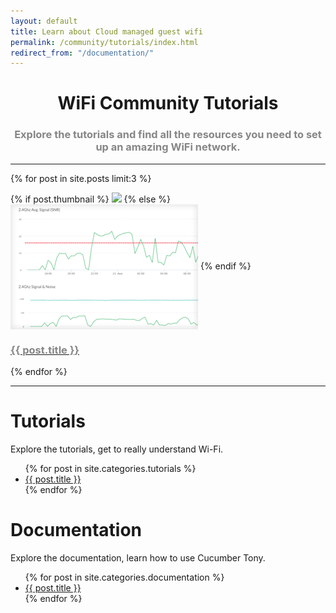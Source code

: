 ```yaml
---
layout: default
title: Learn about Cloud managed guest wifi
permalink: /community/tutorials/index.html
redirect_from: "/documentation/"
---
```



<div class="row">

<h1 style="text-align:center;">WiFi Community Tutorials</h1>
<h3 style="text-align:center;color:#868686;">Explore the tutorials and find all the resources you need to set up an amazing WiFi network.</h3>
<hr/>

  {% for post in site.posts limit:3 %}

  <div class="col-xs-6 col-md-4">
    {% if post.thumbnail %}
    <img src="{{ post.thumbnail }}" style= align="center" />
    {% else %}
    <img src="/images/community/thumbnails/rf-power.png" style="height: 200px" align="center" />
    {% endif %}
    <a href="{{ BASE_PATH }}{{ post.url }}"><h3 style=color:#868686;>{{ post.title }}</h3></a>	
  </div>
  {% endfor %}
<hr/>
</div>

<div class="row">
  <div class="container">
    <h1>Tutorials</h1>
    <p>Explore the tutorials, get to really understand Wi-Fi.</p>
    <ul>
      {% for post in site.categories.tutorials %}
        <li>
          <a href="{{ post.url }}">{{ post.title }}</a>
        </li>
      {% endfor %}
    </ul>
  </div>
</div>

<div class="row">
<div class="container">
    <h1>Documentation</h1>
    <p>Explore the documentation, learn how to use Cucumber Tony.</p>
    <ul>
      {% for post in site.categories.documentation %}
        <li>
          <a href="{{ post.url }}">{{ post.title }}</a>
        </li>
      {% endfor %}
    </ul>
  </div>
</div>
